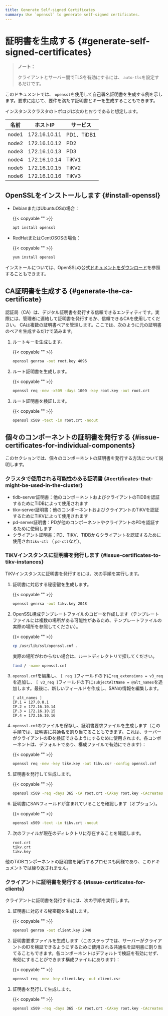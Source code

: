 ```yaml
---
title: Generate Self-signed Certificates
summary: Use `openssl` to generate self-signed certificates.
---
```


# 証明書を生成する {#generate-self-signed-certificates}

> **ノート：**
>
> クライアントとサーバー間でTLSを有効にするには、 `auto-tls`を設定するだけです。

このドキュメントでは、 `openssl`を使用して自己署名証明書を生成する例を示します。要求に応じて、要件を満たす証明書とキーを生成することもできます。

インスタンスクラスタのトポロジは次のとおりであると想定します。

| 名前    | ホストIP        | サービス      |
| ----- | ------------ | --------- |
| node1 | 172.16.10.11 | PD1、TiDB1 |
| node2 | 172.16.10.12 | PD2       |
| node3 | 172.16.10.13 | PD3       |
| node4 | 172.16.10.14 | TiKV1     |
| node5 | 172.16.10.15 | TiKV2     |
| node6 | 172.16.10.16 | TiKV3     |

## OpenSSLをインストールします {#install-openssl}

-   DebianまたはUbuntuOSの場合：

    {{< copyable "" >}}

    ```bash
    apt install openssl
    ```

-   RedHatまたはCentOSOSの場合：

    {{< copyable "" >}}

    ```bash
    yum install openssl
    ```

インストールについては、OpenSSLの公式[ドキュメントをダウンロード](https://www.openssl.org/source/)を参照することもできます。

## CA証明書を生成する {#generate-the-ca-certificate}

認証局（CA）は、デジタル証明書を発行する信頼できるエンティティです。実際には、管理者に連絡して証明書を発行するか、信頼できるCAを使用してください。 CAは複数の証明書ペアを管理します。ここでは、次のように元の証明書のペアを生成するだけで済みます。

1.  ルートキーを生成します。

    {{< copyable "" >}}

    ```bash
    openssl genrsa -out root.key 4096
    ```

2.  ルート証明書を生成します。

    {{< copyable "" >}}

    ```bash
    openssl req -new -x509 -days 1000 -key root.key -out root.crt
    ```

3.  ルート証明書を検証します。

    {{< copyable "" >}}

    ```bash
    openssl x509 -text -in root.crt -noout
    ```

## 個々のコンポーネントの証明書を発行する {#issue-certificates-for-individual-components}

このセクションでは、個々のコンポーネントの証明書を発行する方法について説明します。

### クラスタで使用される可能性のある証明書 {#certificates-that-might-be-used-in-the-cluster}

-   tidb-server証明書：他のコンポーネントおよびクライアントのTiDBを認証するためにTiDBによって使用されます
-   tikv-server証明書：他のコンポーネントおよびクライアントのTiKVを認証するためにTiKVによって使用されます
-   pd-server証明書：PDが他のコンポーネントやクライアントのPDを認証するために使用します
-   クライアント証明書：PD、TiKV、TiDBからクライアントを認証するために使用され`tikv-ctl` （ `pd-ctl`など）。

### TiKVインスタンスに証明書を発行します {#issue-certificates-to-tikv-instances}

TiKVインスタンスに証明書を発行するには、次の手順を実行します。

1.  証明書に対応する秘密鍵を生成します。

    {{< copyable "" >}}

    ```bash
    openssl genrsa -out tikv.key 2048
    ```

2.  OpenSSL構成テンプレートファイルのコピーを作成します（テンプレートファイルには複数の場所がある可能性があるため、テンプレートファイルの実際の場所を参照してください）。

    {{< copyable "" >}}

    ```bash
    cp /usr/lib/ssl/openssl.cnf .
    ```

    実際の場所がわからない場合は、ルートディレクトリで探してください。

    ```bash
    find / -name openssl.cnf
    ```

3.  `openssl.cnf`を編集し、 `[ req ]`フィールドの下に`req_extensions = v3_req`を追加し、 `[ v3_req ]`フィールドの下に`subjectAltName = @alt_names`を追加します。最後に、新しいフィールドを作成し、SANの情報を編集します。

    ```
    [ alt_names ]
    IP.1 = 127.0.0.1
    IP.2 = 172.16.10.14
    IP.3 = 172.16.10.15
    IP.4 = 172.16.10.16
    ```

4.  `openssl.cnf`のファイルを保存し、証明書要求ファイルを生成します（この手順では、証明書に共通名を割り当てることもできます。これは、サーバーがクライアントのIDを検証できるようにするために使用されます。各コンポーネントは、デフォルトであり、構成ファイルで有効にできます）：

    {{< copyable "" >}}

    ```bash
    openssl req -new -key tikv.key -out tikv.csr -config openssl.cnf
    ```

5.  証明書を発行して生成します。

    {{< copyable "" >}}

    ```bash
    openssl x509 -req -days 365 -CA root.crt -CAkey root.key -CAcreateserial -in tikv.csr -out tikv.crt -extensions v3_req -extfile openssl.cnf
    ```

6.  証明書にSANフィールドが含まれていることを確認します（オプション）。

    {{< copyable "" >}}

    ```bash
    openssl x509 -text -in tikv.crt -noout
    ```

7.  次のファイルが現在のディレクトリに存在することを確認します。

    ```
    root.crt
    tikv.crt
    tikv.key
    ```

他のTiDBコンポーネントの証明書を発行するプロセスも同様であり、このドキュメントでは繰り返されません。

### クライアントに証明書を発行する {#issue-certificates-for-clients}

クライアントに証明書を発行するには、次の手順を実行します。

1.  証明書に対応する秘密鍵を生成します。

    {{< copyable "" >}}

    ```bash
    openssl genrsa -out client.key 2048
    ```

2.  証明書要求ファイルを生成します（このステップでは、サーバーがクライアントのIDを検証できるようにするために使用される共通名を証明書に割り当てることもできます。各コンポーネントはデフォルトで検証を有効にせず、有効にすることができます構成ファイルにあります）：

    {{< copyable "" >}}

    ```bash
    openssl req -new -key client.key -out client.csr
    ```

3.  証明書を発行して生成します。

    {{< copyable "" >}}

    ```bash
    openssl x509 -req -days 365 -CA root.crt -CAkey root.key -CAcreateserial -in client.csr -out client.crt
    ```
